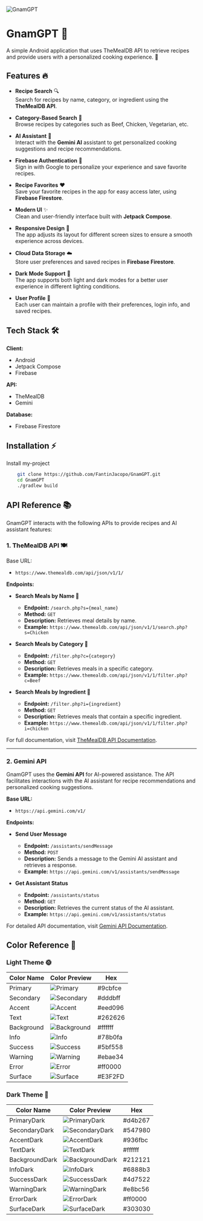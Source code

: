 ![GnamGPT](https://socialify.git.ci/FantinJacopo/GnamGPT/image?custom_description=Android+Application&description=1&font=Inter&language=1&name=1&owner=1&pattern=Solid&theme=Light)

# GnamGPT 🍳
A simple Android application that uses TheMealDB API to retrieve recipes and provide users with a personalized cooking experience. 🍴

## Features 🔥

- **Recipe Search** 🔍  
  Search for recipes by name, category, or ingredient using the **TheMealDB API**.

- **Category-Based Search** 📂  
  Browse recipes by categories such as Beef, Chicken, Vegetarian, etc.

- **AI Assistant** 🤖  
  Interact with the **Gemini AI** assistant to get personalized cooking suggestions and recipe recommendations.

- **Firebase Authentication** 🔑  
  Sign in with Google to personalize your experience and save favorite recipes.

- **Recipe Favorites** ❤️  
  Save your favorite recipes in the app for easy access later, using **Firebase Firestore**.

- **Modern UI** ✨  
  Clean and user-friendly interface built with **Jetpack Compose**.

- **Responsive Design** 📱  
  The app adjusts its layout for different screen sizes to ensure a smooth experience across devices.

- **Cloud Data Storage** ☁️  
  Store user preferences and saved recipes in **Firebase Firestore**.

- **Dark Mode Support** 🌙  
  The app supports both light and dark modes for a better user experience in different lighting conditions.

- **User Profile** 👤  
  Each user can maintain a profile with their preferences, login info, and saved recipes.

## Tech Stack 🛠️

**Client:**  
- Android  
- Jetpack Compose  
- Firebase

**API:**  
- TheMealDB  
- Gemini

**Database:**  
- Firebase Firestore

## Installation ⚡

Install my-project

```bash
    git clone https://github.com/FantinJacopo/GnamGPT.git
    cd GnamGPT
    ./gradlew build
```

## API Reference 📚

GnamGPT interacts with the following APIs to provide recipes and AI assistant features:

### 1. TheMealDB API 🍽️

Base URL:  
- `https://www.themealdb.com/api/json/v1/1/`

**Endpoints:**

- **Search Meals by Name 🍗**
  - **Endpoint:** `/search.php?s={meal_name}`
  - **Method:** `GET`
  - **Description:** Retrieves meal details by name.
  - **Example:** `https://www.themealdb.com/api/json/v1/1/search.php?s=Chicken`

- **Search Meals by Category 🥩**
  - **Endpoint:** `/filter.php?c={category}`
  - **Method:** `GET`
  - **Description:** Retrieves meals in a specific category.
  - **Example:** `https://www.themealdb.com/api/json/v1/1/filter.php?c=Beef`

- **Search Meals by Ingredient 🥕**
  - **Endpoint:** `/filter.php?i={ingredient}`
  - **Method:** `GET`
  - **Description:** Retrieves meals that contain a specific ingredient.
  - **Example:** `https://www.themealdb.com/api/json/v1/1/filter.php?i=chicken`

For full documentation, visit [TheMealDB API Documentation](https://www.themealdb.com/api.php).

---

### 2. Gemini API

GnamGPT uses the **Gemini API** for AI-powered assistance. The API facilitates interactions with the AI assistant for recipe recommendations and personalized cooking suggestions.

**Base URL:**  
- `https://api.gemini.com/v1/`

**Endpoints:**

- **Send User Message**
  - **Endpoint:** `/assistants/sendMessage`
  - **Method:** `POST`
  - **Description:** Sends a message to the Gemini AI assistant and retrieves a response.
  - **Example:** `https://api.gemini.com/v1/assistants/sendMessage`

- **Get Assistant Status**
  - **Endpoint:** `/assistants/status`
  - **Method:** `GET`
  - **Description:** Retrieves the current status of the AI assistant.
  - **Example:** `https://api.gemini.com/v1/assistants/status`

For detailed API documentation, visit [Gemini API Documentation](https://api.gemini.com/docs).
## Color Reference 🎨

### Light Theme 🌞

| Color Name      | Color Preview                                                | Hex           |
| --------------- | ------------------------------------------------------------ | ------------- |
| Primary         | ![Primary](https://placehold.co/15x15/9cbfce/9cbfce.png)       | #9cbfce       |
| Secondary       | ![Secondary](https://placehold.co/15x15/dddbff/dddbff.png)     | #dddbff       |
| Accent          | ![Accent](https://placehold.co/15x15/eed096/eed096.png)       | #eed096       |
| Text            | ![Text](https://placehold.co/15x15/262626/262626.png)         | #262626       |
| Background      | ![Background](https://placehold.co/15x15/ffffff/ffffff.png)   | #ffffff       |
| Info            | ![Info](https://placehold.co/15x15/78b0fa/78b0fa.png)         | #78b0fa       |
| Success         | ![Success](https://placehold.co/15x15/5bf558/5bf558.png)     | #5bf558       |
| Warning         | ![Warning](https://placehold.co/15x15/ebae34/ebae34.png)     | #ebae34       |
| Error           | ![Error](https://placehold.co/15x15/ff0000/ff0000.png)       | #ff0000       |
| Surface         | ![Surface](https://placehold.co/15x15/E3F2FD/E3F2FD.png)     | #E3F2FD       |

### Dark Theme 🌚

| Color Name      | Color Preview                                                | Hex           |
| --------------- | ------------------------------------------------------------ | ------------- |
| PrimaryDark     | ![PrimaryDark](https://placehold.co/15x15/d4b267/d4b267.png)  | #d4b267       |
| SecondaryDark   | ![SecondaryDark](https://placehold.co/15x15/547980/547980.png)| #547980       |
| AccentDark      | ![AccentDark](https://placehold.co/15x15/936fbc/936fbc.png)   | #936fbc       |
| TextDark        | ![TextDark](https://placehold.co/15x15/ffffff/ffffff.png)     | #ffffff       |
| BackgroundDark  | ![BackgroundDark](https://placehold.co/15x15/212121/212121.png) | #212121     |
| InfoDark        | ![InfoDark](https://placehold.co/15x15/6888b3/6888b3.png)    | #6888b3       |
| SuccessDark     | ![SuccessDark](https://placehold.co/15x15/4d7522/4d7522.png) | #4d7522       |
| WarningDark     | ![WarningDark](https://placehold.co/15x15/e8bc56/e8bc56.png) | #e8bc56       |
| ErrorDark       | ![ErrorDark](https://placehold.co/15x15/ff0000/ff0000.png)   | #ff0000       |
| SurfaceDark     | ![SurfaceDark](https://placehold.co/15x15/303030/303030.png) | #303030       |

